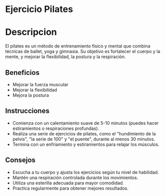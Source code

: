# Ejercicio Pilates
# Descripcion 
El pilates es un método de entrenamiento físico y mental que combina técnicas de ballet, yoga y gimnasia. Su objetivo es fortalecer el cuerpo y la mente, y mejorar la flexibilidad, la postura y la respiración.
## Beneficios
- Mejorar la fuerza muscular
- Mejorar la flexibilidad
- Mejora la postura
## Instrucciones
- Comienza con un calentamiento suave de 5-10 minutos (puedes hacer estiramientos o respiraciones profundas).
- Realiza una serie de ejercicios de pilates, como el "hundimiento de la pelvis", "la serie de 100" y "el puente", durante al menos 30 minutos.
- Termina con un enfriamiento y estiramientos para relajar los músculos.
## Consejos
- Escucha a tu cuerpo y ajusta los ejercicios según tu nivel de habilidad.
- Mantén una respiración controlada durante los movimientos.
- Utiliza una esterilla adecuada para mayor comodidad.
- Practica regularmente para obtener mejores resultados.